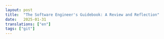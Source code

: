 ```yaml
---
layout: post
title:  "The Software Engineer's Guidebook: A Review and Reflection"
date:   2025-01-31
translations: ["en"]
tags: ["git"]
---
```

